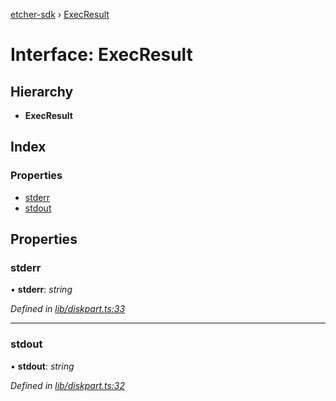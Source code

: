 [etcher-sdk](../README.md) › [ExecResult](execresult.md)

# Interface: ExecResult

## Hierarchy

* **ExecResult**

## Index

### Properties

* [stderr](execresult.md#stderr)
* [stdout](execresult.md#stdout)

## Properties

###  stderr

• **stderr**: *string*

*Defined in [lib/diskpart.ts:33](https://github.com/balena-io-modules/etcher-sdk/blob/87ea758/lib/diskpart.ts#L33)*

___

###  stdout

• **stdout**: *string*

*Defined in [lib/diskpart.ts:32](https://github.com/balena-io-modules/etcher-sdk/blob/87ea758/lib/diskpart.ts#L32)*

